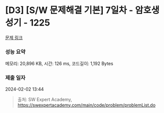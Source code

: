 # [D3] [S/W 문제해결 기본] 7일차 - 암호생성기 - 1225 

[문제 링크](https://swexpertacademy.com/main/code/problem/problemDetail.do?contestProbId=AV14uWl6AF0CFAYD) 

### 성능 요약

메모리: 20,896 KB, 시간: 126 ms, 코드길이: 1,192 Bytes

### 제출 일자

2024-02-02 13:44



> 출처: SW Expert Academy, https://swexpertacademy.com/main/code/problem/problemList.do